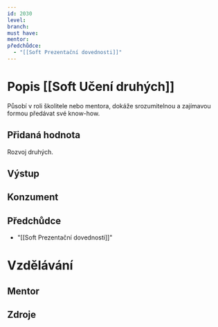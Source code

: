 ```yaml
---
id: 2030
level: 
branch: 
must have: 
mentor: 
předchůdce: 
  - "[[Soft Prezentační dovednosti]]"
---
```



# Popis [[Soft Učení druhých]]
Působí v roli školitele nebo mentora, dokáže srozumitelnou a zajímavou formou předávat své know-how.

## Přidaná hodnota
Rozvoj druhých.

## Výstup


## Konzument


## Předchůdce

  - "[[Soft Prezentační dovednosti]]"

# Vzdělávání


## Mentor


## Zdroje